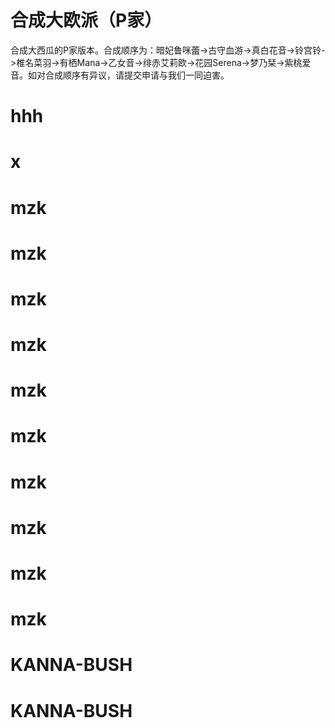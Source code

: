 # 合成大欧派（P家） #

合成大西瓜的P家版本。合成顺序为：暗妃鲁咪蕾->古守血游->真白花音->铃宫铃->椎名菜羽->有栖Mana->乙女音->绯赤艾莉欧->花园Serena->梦乃栞->紫桃爱音。如对合成顺序有异议，请提交申请与我们一同迫害。

# hhh
# x
# mzk
# mzk
# mzk
# mzk
# mzk
# mzk
# mzk
# mzk
# mzk
# mzk
# KANNA-BUSH
# KANNA-BUSH
